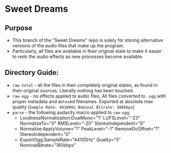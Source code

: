 # Sweet Dreams

## Purpose
 - This branch of the "Sweet Dreams" repo is solely for storing alternative versions of the audio files that make up the program.
 - Particularly, all files are available in their original state to make it easier to redo the audio effects as new processes become available.

## Directory Guide:
 - `raw-total` - all the files in their completely original states, as found in their original sources. Literally nothing has been touched.
 - `raw-ogg` - no effects applied to audio files. All files converted to `.ogg` with proper metadata and `detox`ed filenames. Exported at absolute max quality (`Sample Rate: 44100Hz`, `Nominal Bitrate: 500kbps`)
 - `parse` - the following audacity macro applied to `raw-ogg`:
   - LoudnessNormalization:DualMono="1" LUFSLevel="-23" NormalizeTo="0" RMSLevel="-20" StereoIndependent="0"
   - Normalize:ApplyVolume="1" PeakLevel="-1" RemoveDcOffset="1" StereoIndependent="0"
   - ExportOgg:SampleRate="44100Hz" Quality="5" NominalBitrate="160kbps" 